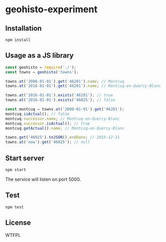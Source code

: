 # geohisto-experiment

## Installation

```
npm install
```

## Usage as a JS library

```js
const geohisto = require('./');
const towns = geohisto('towns');

towns.at('2000-01-01').get('46201').name; // Montcuq
towns.at('2016-01-01').get('46201').name; // Montcuq-en-Quercy-Blanc

towns.at('2016-01-01').exists('46201'); // true
towns.at('2016-01-01').exists('46025'); // false

const montcuq = towns.at('2000-01-01').get('46201');
montcuq.isActual(); // false
montcuq.successor.name; // Montcuq-en-Quercy-Blanc
montcuq.successor.isActual(); // true
montcuq.getActual().name; // Montcuq-en-Quercy-Blanc

towns.get('46025').toJSON().endDate; // 2015-12-31
towns.at('now').get('46025'); // null
```

## Start server

```
npm start
```

The service will listen on port 5000.

## Test

```
npm test
```

## License

WTFPL
